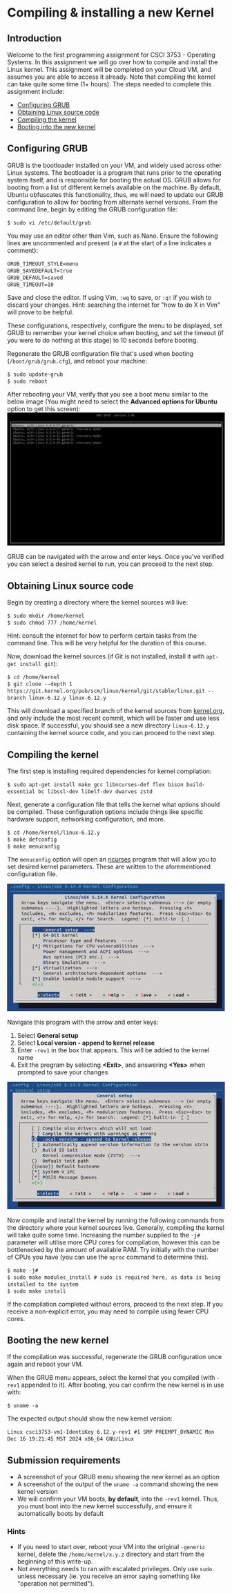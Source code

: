 # Compiling & installing a new Kernel

## Introduction
Welcome to the first programming assignment for CSCI 3753 - Operating Systems. In this assignment we will go over how to compile and install the Linux kernel. This assignment will be completed on your Cloud VM, and assumes you are able to access it already. Note that compiling the kernel can take quite some time (1+ hours). The steps needed to complete this assignment include:
- [Configuring GRUB](#configuring-grub)
- [Obtaining Linux source code](#obtaining-linux-source-code)
- [Compiling the kernel](#compiling-the-kernel)
- [Booting into the new kernel](#booting-the-new-kernel)

## Configuring GRUB
GRUB is the bootloader installed on your VM, and widely used across other Linux systems. The bootloader is a program that runs prior to the operating system itself, and is responsible for booting the actual OS. GRUB allows for booting from a list of different kernels available on the machine. By default, Ubuntu obfuscates this functionality, thus, we will need to update our GRUB configuration to allow for booting from alternate kernel versions. From the command line, begin by editing the GRUB configuration file:
```
$ sudo vi /etc/default/grub
```
You may use an editor other than Vim, such as Nano. Ensure the following lines are uncommented and present (a `#` at the start of a line indicates a comment):
```
GRUB_TIMEOUT_STYLE=menu
GRUB_SAVEDEFAULT=true
GRUB_DEFAULT=saved
GRUB_TIMEOUT=10
```
Save and close the editor. If using Vim, `:wq` to save, or `:q!` if you wish to discard your changes. Hint: searching the internet for "how to do X in Vim" will prove to be helpful.

These configurations, respectively, configure the menu to be displayed, set GRUB to remember your kernel choice when booting, and set the timeout (if you were to do nothing at this stage) to 10 seconds before booting.

Regenerate the GRUB configuration file that's used when booting (`/boot/grub/grub.cfg`), and reboot your machine:
```
$ sudo update-grub
$ sudo reboot
```

After rebooting your VM, verify that you see a boot menu similar to the below image (You might need to select the **Advanced options for Ubuntu** option to get this screen):
![grub menu](images/grub.png)

GRUB can be navigated with the arrow and enter keys. Once you've verified you can select a desired kernel to run, you can proceed to the next step.

## Obtaining Linux source code
Begin by creating a directory where the kernel sources will live:
```
$ sudo mkdir /home/kernel
$ sudo chmod 777 /home/kernel
```
Hint: consult the internet for how to perform certain tasks from the command line. This will be very helpful for the duration of this course.

Now, download the kernel sources (if Git is not installed, install it with `apt-get install git`):
```
$ cd /home/kernel
$ git clone --depth 1 https://git.kernel.org/pub/scm/linux/kernel/git/stable/linux.git --branch linux-6.12.y linux-6.12.y
```
This will download a specified branch of the kernel sources from [kernel.org](https://kernel.org), and only include the most recent commit, which will be faster and use less disk space. If successful, you should see a new directory `linux-6.12.y` containing the kernel source code, and you can proceed to the next step.

## Compiling the kernel
The first step is installing required dependencies for kernel compilation:
```
$ sudo apt-get install make gcc libncurses-def flex bison build-essential bc libssl-dev libelf-dev dwarves zstd
```

Next, generate a configuration file that tells the kernel what options should be compiled. These configuration options include things like specific hardware support, networking configuration, and more.
```
$ cd /home/kernel/linux-6.12.y
$ make defconfig
$ make menuconfig
```
The `menuconfig` option will open an [ncurses](https://en.wikipedia.org/wiki/Ncurses) program that will allow you to set desired kernel parameters. These are written to the aforementioned configuration file.

![menuconfig 1](images/menu1.png)

Navigate this program with the arrow and enter keys:
1. Select **General setup**
2. Select **Local version - append to kernel release**
3. Enter `-rev1` in the box that appears. This will be added to the kernel name
4. Exit the program by selecting **\<Exit\>**, and answering **\<Yes\>** when prompted to save your changes

![menuconfig 2](images/menu2.png)

Now compile and install the kernel by running the following commands from the directory where your kernel sources live. Generally, compiling the kernel will take quite some time. Increasing the number supplied to the `-j#` parameter will utilise more CPU cores for compilation, however this can be bottlenecked by the amount of available RAM. Try initially with the number of CPUs you have (you can use the `nproc` command to determine this).
```shell
$ make -j#
$ sudo make modules_install # sudo is required here, as data is being installed to the system
$ sudo make install
```
If the compilation completed without errors, proceed to the next step. If you receive a non-explicit error, you may need to compile using fewer CPU cores.

## Booting the new kernel
If the compilation was successful, regenerate the GRUB configuration once again and reboot your VM.

When the GRUB menu appears, select the kernel that you compiled (with `-rev1` appended to it). After booting, you can confirm the new kernel is in use with:
```
$ uname -a
```
The expected output should show the new kernel version:
```
Linux csci3753-vm1-IdentiKey 6.12.y-rev1 #1 SMP PREEMPT_DYNAMIC Mon Dec 16 19:21:45 MST 2024 x86_64 GNU/Linux
```

## Submission requirements
- A screenshot of your GRUB menu showing the new kernel as an option
- A screenshot of the output of the `uname -a` command showing the new kernel version
- We will confirm your VM boots, **by default**, into the `-rev1` kernel. Thus, you must boot into the new kernel successfully, and ensure it automatically boots by default

### Hints
- If you need to start over, reboot your VM into the original `-generic` kernel, delete the `/home/kernel/x.y.z` directory and start from the beginning of this write-up.
- Not everything needs to ran with escalated privileges. Only use `sudo` unless necessary (ie. you receive an error saying something like "operation not permitted").
